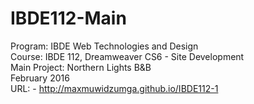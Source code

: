 # IBDE112-Main
Program: IBDE Web Technologies and Design<br>
Course: IBDE 112, Dreamweaver CS6 - Site Development<br>
Main Project: Northern Lights B&B<br>
February 2016<br>
URL: - http://maxmuwidzumga.github.io/IBDE112-1

